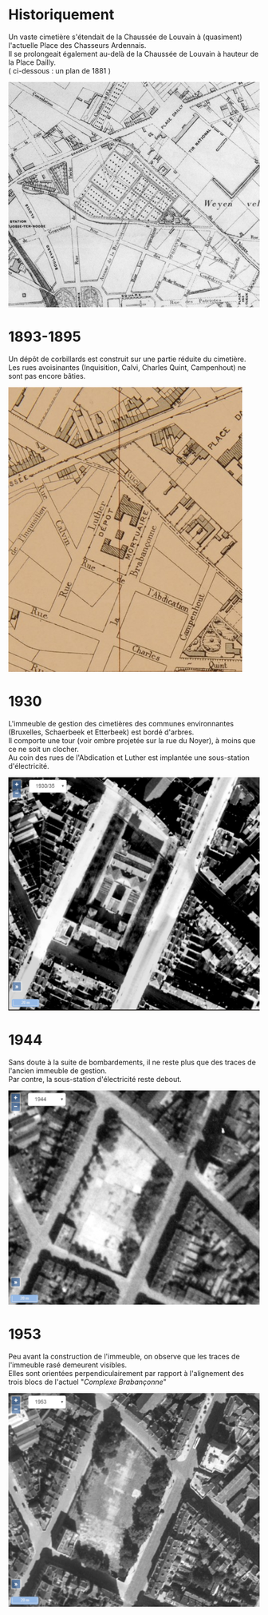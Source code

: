 <link rel="stylesheet" href="normal3.css" type="text/css" />

# Historiquement

Un vaste cimetière s'étendait de la Chaussée de Louvain à (quasiment) l'actuelle Place des Chasseurs Ardennais.  
Il se prolongeait également au-delà de la Chaussée de Louvain à hauteur de la Place Dailly.  
( ci-dessous : un plan de 1881 )

![](1881.png)

# 1893-1895

Un dépôt de corbillards est construit sur une partie réduite du cimetière.  
Les rues avoisinantes (Inquisition, Calvi, Charles Quint, Campenhout) ne sont pas encore bâties.

![](depot_1894.png)

# 1930

L'immeuble de gestion des cimetières des communes environnantes (Bruxelles, Schaerbeek et Etterbeek) est bordé d'arbres.  
Il comporte une tour (voir ombre projetée sur la rue du Noyer), à moins que ce ne soit un clocher.  
Au coin des rues de l'Abdication et Luther est implantée une sous-station d'électricité. 

![](1930.png)

# 1944

Sans doute à la suite de bombardements, il ne reste plus que des traces de l'ancien immeuble de gestion.  
Par contre, la sous-station d'électricité reste debout.

![](1944.png)

# 1953

Peu avant la construction de l'immeuble, on observe que les traces de l'immeuble rasé demeurent visibles.  
Elles sont orientées perpendiculairement par rapport à l'alignement des trois blocs de l'actuel "*Complexe Brabançonne*"

![](1953.png)
